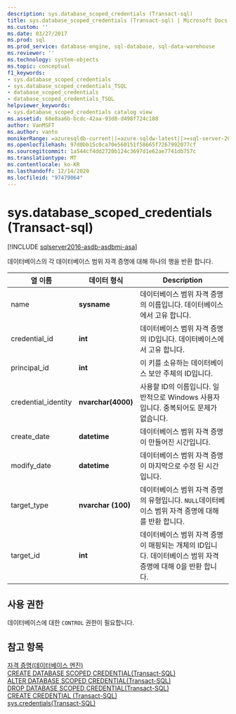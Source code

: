 ```yaml
---
description: sys.database_scoped_credentials (Transact-sql)
title: sys.database_scoped_credentials (Transact-sql) | Microsoft Docs
ms.custom: ''
ms.date: 03/27/2017
ms.prod: sql
ms.prod_service: database-engine, sql-database, sql-data-warehouse
ms.reviewer: ''
ms.technology: system-objects
ms.topic: conceptual
f1_keywords:
- sys.database_scoped_credentials
- sys.database_scoped_credentials_TSQL
- database_scoped_credentials
- database_scoped_credentials_TSQL
helpviewer_keywords:
- sys.database_scoped_credentials catalog view
ms.assetid: 68e8aa6b-bcdc-42aa-93d8-d498f724c188
author: VanMSFT
ms.author: vanto
monikerRange: =azuresqldb-current||=azure-sqldw-latest||>=sql-server-2016||>=sql-server-linux-2017||=azuresqldb-mi-current
ms.openlocfilehash: 97d0bb15c0ca70e560151f58665f7267992077cf
ms.sourcegitcommit: 1a544cf4dd2720b124c3697d1e62ae7741db757c
ms.translationtype: MT
ms.contentlocale: ko-KR
ms.lasthandoff: 12/14/2020
ms.locfileid: "97479064"
---
```

# <a name="sysdatabase_scoped_credentials-transact-sql"></a>sys.database_scoped_credentials (Transact-sql)
[!INCLUDE [sqlserver2016-asdb-asdbmi-asa](../../includes/applies-to-version/sqlserver2016-asdb-asdbmi-asa.md)]

  데이터베이스의 각 데이터베이스 범위 자격 증명에 대해 하나의 행을 반환 합니다.  
  
|열 이름|데이터 형식|Description|  
|-----------------|---------------|-----------------|  
|name|**sysname**|데이터베이스 범위 자격 증명의 이름입니다. 데이터베이스에서 고유 합니다.|  
|credential_id|**int**|데이터베이스 범위 자격 증명의 ID입니다. 데이터베이스에서 고유 합니다.|  
|principal_id|**int**|이 키를 소유하는 데이터베이스 보안 주체의 ID입니다.|  
|credential_identity|**nvarchar(4000)**|사용할 ID의 이름입니다. 일반적으로 Windows 사용자입니다. 중복되어도 문제가 없습니다.|  
|create_date|**datetime**|데이터베이스 범위 자격 증명이 만들어진 시간입니다.|  
|modify_date|**datetime**|데이터베이스 범위 자격 증명이 마지막으로 수정 된 시간입니다.|  
|target_type|**nvarchar (100)**|데이터베이스 범위 자격 증명의 유형입니다. `NULL`데이터베이스 범위 자격 증명에 대해를 반환 합니다.|  
|target_id|**int**|데이터베이스 범위 자격 증명이 매핑되는 개체의 ID입니다. 데이터베이스 범위 자격 증명에 대해 0을 반환 합니다.|  
  
## <a name="permissions"></a>사용 권한  
 데이터베이스에 대한 `CONTROL` 권한이 필요합니다.  
  
## <a name="see-also"></a>참고 항목  
 [자격 증명&#40;데이터베이스 엔진&#41;](../../relational-databases/security/authentication-access/credentials-database-engine.md)   
 [CREATE DATABASE SCOPED CREDENTIAL&#40;Transact-SQL&#41;](../../t-sql/statements/create-database-scoped-credential-transact-sql.md)   
 [ALTER DATABASE SCOPED CREDENTIAL&#40;Transact-SQL&#41;](../../t-sql/statements/alter-database-scoped-credential-transact-sql.md)   
 [DROP DATABASE SCOPED CREDENTIAL&#40;Transact-SQL&#41;](../../t-sql/statements/drop-database-scoped-credential-transact-sql.md)   
 [CREATE CREDENTIAL &#40;Transact-SQL&#41;](../../t-sql/statements/create-credential-transact-sql.md)   
 [sys.credentials&#40;Transact-SQL&#41;](../../relational-databases/system-catalog-views/sys-credentials-transact-sql.md)  
  
  

